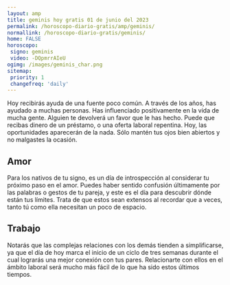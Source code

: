```yaml
---
layout: amp
title: geminis hoy gratis 01 de junio del 2023 
permalink: /horoscopo-diario-gratis/amp/geminis/
normallink: /horoscopo-diario-gratis/geminis/
home: FALSE
horoscopo:
 signo: geminis
 video: -DQpmrrAIeU
ogimg: /images/geminis_char.png
sitemap:
 priority: 1
 changefreq: 'daily'
---
```



Hoy recibirás ayuda de una fuente poco común. A través de los años, has ayudado a muchas personas. Has influenciado positivamente en la vida de mucha gente. Alguien te devolverá un favor que le has hecho. Puede que recibas dinero de un préstamo, o una oferta laboral repentina. Hoy, las oportunidades aparecerán de la nada. Sólo mantén tus ojos bien abiertos y no malgastes la ocasión.

## Amor

Para los nativos de tu signo, es un día de introspección al considerar tu próximo paso en el amor. Puedes haber sentido confusión últimamente por las palabras o gestos de tu pareja, y este es el día para descubrir dónde están tus límites. Trata de que estos sean extensos al recordar que a veces, tanto tú como ella necesitan un poco de espacio.

## Trabajo

Notarás que las complejas relaciones con los demás tienden a simplificarse, ya que el día de hoy marca el inicio de un ciclo de tres semanas durante el cual lograrás una mejor conexión con tus pares. Relacionarte con ellos en el ámbito laboral será mucho más fácil de lo que ha sido estos últimos tiempos.